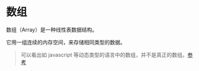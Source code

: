# 数组

数组（Array）是一种线性表数据结构。

它用一组连续的内存空间，来存储相同类型的数据。

> 可以看出如 javascript 等动态类型的语言中的数组，并不是真正的数组。[参考](https://juejin.im/entry/59ae664d518825244d207196)